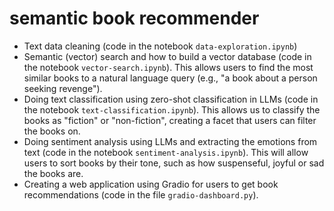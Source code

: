 # semantic book recommender
* Text data cleaning (code in the notebook `data-exploration.ipynb`)
* Semantic (vector) search and how to build a vector database (code in the notebook `vector-search.ipynb`). This allows users to find the most similar books to a natural language query (e.g., "a book about a person seeking revenge").
* Doing text classification using zero-shot classification in LLMs (code in the notebook `text-classification.ipynb`). This allows us to classify the books as "fiction" or "non-fiction", creating a facet that users can filter the books on. 
* Doing sentiment analysis using LLMs and extracting the emotions from text (code in the notebook `sentiment-analysis.ipynb`). This will allow users to sort books by their tone, such as how suspenseful, joyful or sad the books are.
* Creating a web application using Gradio for users to get book recommendations (code in the file `gradio-dashboard.py`).



